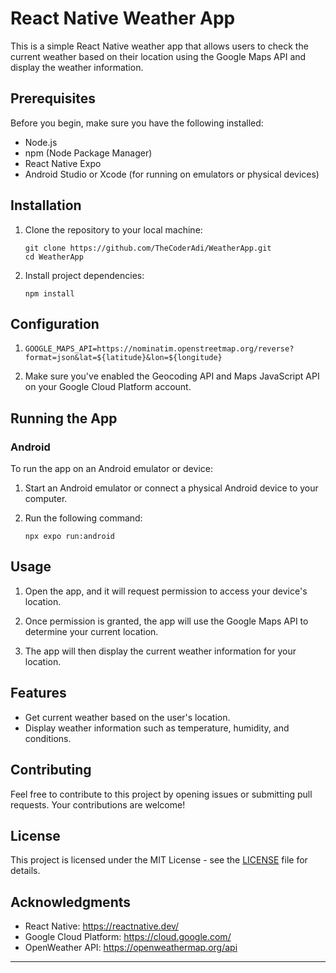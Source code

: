 # React Native Weather App

This is a simple React Native weather app that allows users to check the current weather based on their location using the Google Maps API and display the weather information.

## Prerequisites

Before you begin, make sure you have the following installed:

- Node.js
- npm (Node Package Manager)
- React Native Expo
- Android Studio or Xcode (for running on emulators or physical devices)

## Installation

1. Clone the repository to your local machine:

   ```
   git clone https://github.com/TheCoderAdi/WeatherApp.git
   cd WeatherApp
   ```

2. Install project dependencies:

   ```
   npm install
   ```

## Configuration

1. ```
   GOOGLE_MAPS_API=https://nominatim.openstreetmap.org/reverse?format=json&lat=${latitude}&lon=${longitude}
   ```

2. Make sure you've enabled the Geocoding API and Maps JavaScript API on your Google Cloud Platform account.

## Running the App

### Android

To run the app on an Android emulator or device:

1. Start an Android emulator or connect a physical Android device to your computer.

2. Run the following command:

   ```
   npx expo run:android
   ```
   
## Usage

1. Open the app, and it will request permission to access your device's location.

2. Once permission is granted, the app will use the Google Maps API to determine your current location.

3. The app will then display the current weather information for your location.

## Features

- Get current weather based on the user's location.
- Display weather information such as temperature, humidity, and conditions.

## Contributing

Feel free to contribute to this project by opening issues or submitting pull requests. Your contributions are welcome!

## License

This project is licensed under the MIT License - see the [LICENSE](LICENSE) file for details.

## Acknowledgments

- React Native: https://reactnative.dev/
- Google Cloud Platform: https://cloud.google.com/
- OpenWeather API: https://openweathermap.org/api

---

